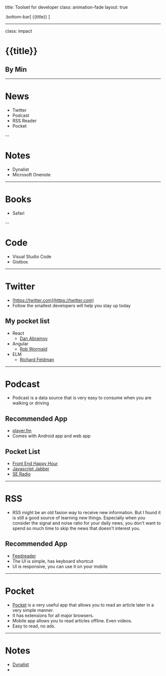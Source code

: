 title: Toolset for developer
class: animation-fade
layout: true

<!-- This slide will serve as the base layout for all your slides -->
.bottom-bar[
  {{title}}
]

---

class: impact

# {{title}}
## By Min

---

# News

* Twitter
* Podcast
* RSS Reader
* Pocket

--

# Notes

* Dynalist
* Microsoft Onenote

---

# Books
* Safari

--

# Code
* Visual Studio Code
* Gistbox

---

# Twitter
- [https://twitter.com](https://twitter.com)
- Follow the smallest developers will help you stay up today

## My pocket list
- React
	- [Dan Abramov](https://twitter.com/dan_abramov)
- Angular
	- [Rob Wormald](https://twitter.com/robwormald)
- ELM
	- [Richard Feldman](https://twitter.com/rtfeldman)
---

# Podcast

- Podcast is a data source that is very easy to consume when you are walking or driving

## Recommended App
- [player.fm](http://player.fm/)
- Comes with Android app and web app

## Pocket List
- [Front End Happy Hour](http://feeds.soundcloud.com/users/soundcloud:users:206137365/sounds.rss)
- [Javascript Jabber](https://feeds.feedwrench.com/JavaScriptJabber.rss)
- [SE Radio](http://feeds.feedburner.com/se-radio)

---

# RSS

- RSS might be an old fasion way to receive new information. But I found it is still a good source of learning new things. Especially when you consider the signal and noise ratio for your daily news, you don't want to spend so much time to skip the news that doesn't interest you.

## Recommended App
- [Feedreader](http://feedreader.com/online)
- The UI is simple, has keyboard shortcut
- UI is responsive, you can use it on your mobile


---

# Pocket

- [Pocket](https://getpocket.com/a/) is a very useful app that allows you to read an article later in a very simple manner.
- It has extensions for all major browsers.
- Mobile app allows you to read articles offline. Even videos.
- Easy to read, no ads.

---

# Notes

- [Dynalist](https://dynalist.io/)
- 